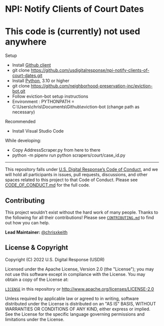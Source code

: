 # NPI: Notify Clients of Court Dates

# This code is (currently) not used anywhere
Setup
- Install [Github client](https://git-scm.com/download)
- git clone https://github.com/usdigitalresponse/npi-notify-clients-of-court-dates.git
- Install [Python](https://www.python.org/downloads/), 3.10 or higher
- git clone https://github.com/neighborhood-preservation-inc/eviction-bot.git
- Follow eviction-bot setup instructions
- Environment : PYTHONPATH = C:\Users\chris\Documents\Github\eviction-bot (change path as necessary)

Recommended
- Install Visual Studio Code

While developing:
- Copy AddressScraper.py from here to there
- python -m pipenv run python scrapers/court/case_id.py

***
This repository falls under [U.S. Digital Response’s Code of Conduct](./CODE_OF_CONDUCT.md), and we will hold all participants in issues, pull requests, discussions, and other spaces related to this project to that Code of Conduct. Please see [CODE_OF_CONDUCT.md](./CODE_OF_CONDUCT.md) for the full code.

## Contributing

This project wouldn’t exist without the hard work of many people. Thanks to the following for all their contributions! Please see [`CONTRIBUTING.md`](./CONTRIBUTING.md) to find out how you can help.

**Lead Maintainer:** [@chrisxkeith](https://github.com/chrisxkeith)

## License & Copyright

Copyright (C) 2022 U.S. Digital Response (USDR)

Licensed under the Apache License, Version 2.0 (the "License"); you may not use this software except in compliance with the License. You may obtain a copy of the License at:

[`LICENSE`](./LICENSE) in this repository or http://www.apache.org/licenses/LICENSE-2.0

Unless required by applicable law or agreed to in writing, software distributed under the License is distributed on an "AS IS" BASIS, WITHOUT WARRANTIES OR CONDITIONS OF ANY KIND, either express or implied. See the License for the specific language governing permissions and limitations under the License.
